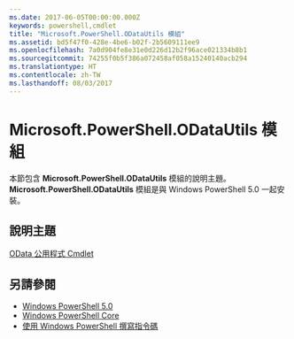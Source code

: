 ```yaml
---
ms.date: 2017-06-05T00:00:00.000Z
keywords: powershell,cmdlet
title: "Microsoft.PowerShell.ODataUtils 模組"
ms.assetid: bd5f47f0-428e-4be6-b02f-2b5609111ee9
ms.openlocfilehash: 7a0d904fe8e31e0d226d12b2f96ace021334b8b1
ms.sourcegitcommit: 74255f0b5f386a072458af058a15240140acb294
ms.translationtype: HT
ms.contentlocale: zh-TW
ms.lasthandoff: 08/03/2017
---
```

# <a name="microsoftpowershellodatautils-module"></a>Microsoft.PowerShell.ODataUtils 模組
本節包含 **Microsoft.PowerShell.ODataUtils** 模組的說明主題。 **Microsoft.PowerShell.ODataUtils** 模組是與 Windows PowerShell 5.0 一起安裝。

## <a name="help-topics"></a>說明主題
[OData 公用程式 Cmdlet](http://technet.microsoft.com/library/dn818506(v=wps.640).aspx)

## <a name="see-also"></a>另請參閱
- [Windows PowerShell 5.0](Windows-PowerShell-5.0.md)
- [Windows PowerShell Core](https://technet.microsoft.com/en-us/library/4b75f1e4-f327-48f3-92ab-bf5435094d41)
- [使用 Windows PowerShell 撰寫指令碼](../../getting-started/fundamental/Scripting-with-Windows-PowerShell.md)

